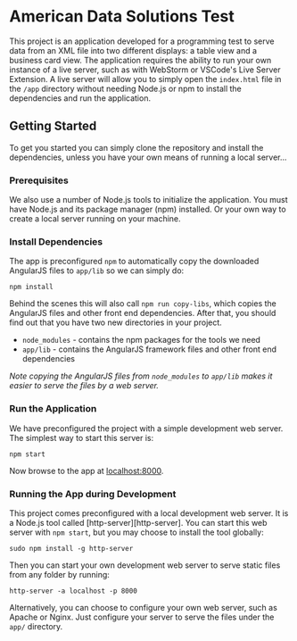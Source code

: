 # American Data Solutions Test

This project is an application developed for a programming test to serve data from an XML file into two different displays: a table view and a business card view.  The application requires the ability to run your own instance of a live server, such as with WebStorm or VSCode's Live Server Extension.  A live server will allow you to simply open the `index.html` file in the `/app` directory without needing Node.js or npm to install the dependencies and run the application.

## Getting Started

To get you started you can simply clone the repository and install the dependencies, unless you have your own means of running a local server...

### Prerequisites

We also use a number of Node.js tools to initialize the application. You must have Node.js
and its package manager (npm) installed.  Or your own way to create a local server running on your machine.

### Install Dependencies

The app is preconfigured `npm` to automatically copy the downloaded AngularJS files to `app/lib` so we
can simply do:

```
npm install
```

Behind the scenes this will also call `npm run copy-libs`, which copies the AngularJS files and
other front end dependencies. After that, you should find out that you have two new directories in
your project.

* `node_modules` - contains the npm packages for the tools we need
* `app/lib` - contains the AngularJS framework files and other front end dependencies

*Note copying the AngularJS files from `node_modules` to `app/lib` makes it easier to serve the
files by a web server.*

### Run the Application

We have preconfigured the project with a simple development web server. The simplest way to start
this server is:

```
npm start
```

Now browse to the app at [localhost:8000](http://localhost:8000).

### Running the App during Development

This project comes preconfigured with a local development web server. It is a Node.js
tool called [http-server][http-server]. You can start this web server with `npm start`, but you may
choose to install the tool globally:

```
sudo npm install -g http-server
```

Then you can start your own development web server to serve static files from any folder by running:

```
http-server -a localhost -p 8000
```

Alternatively, you can choose to configure your own web server, such as Apache or Nginx. Just
configure your server to serve the files under the `app/` directory.
